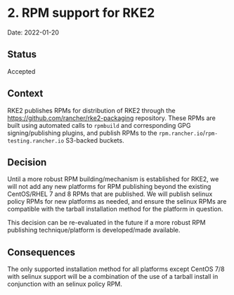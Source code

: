 # 2. RPM support for RKE2

Date: 2022-01-20

## Status

Accepted

## Context

RKE2 publishes RPMs for distribution of RKE2 through the https://github.com/rancher/rke2-packaging repository. These RPMs are built using automated calls to `rpmbuild` and corresponding GPG signing/publishing plugins, and publish RPMs to the `rpm.rancher.io`/`rpm-testing.rancher.io` S3-backed buckets.

## Decision

Until a more robust RPM building/mechanism is established for RKE2, we will not add any new platforms for RPM publishing beyond the existing CentOS/RHEL 7 and 8 RPMs that are published. We will publish selinux policy RPMs for new platforms as needed, and ensure the selinux RPMs are compatible with the tarball installation method for the platform in question.

This decision can be re-evaluated in the future if a more robust RPM publishing technique/platform is developed/made available. 

## Consequences

The only supported installation method for all platforms except CentOS 7/8 with selinux support will be a combination of the use of a tarball install in conjunction with an selinux policy RPM.

